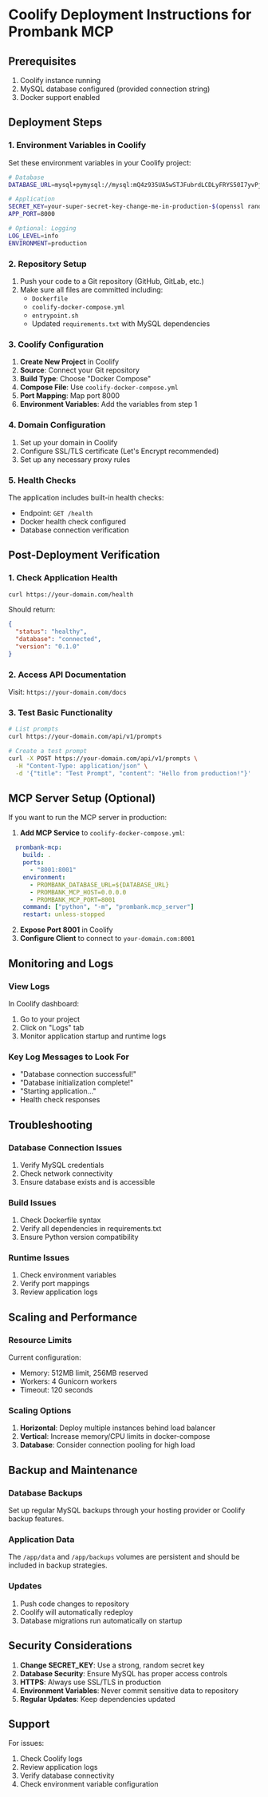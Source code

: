 # Coolify Deployment Instructions for Prombank MCP

## Prerequisites

1. Coolify instance running
2. MySQL database configured (provided connection string)
3. Docker support enabled

## Deployment Steps

### 1. Environment Variables in Coolify

Set these environment variables in your Coolify project:

```bash
# Database
DATABASE_URL=mysql+pymysql://mysql:mQ4z935UA5wSTJFubrdLCDLyFRYS50I7yvPjRKvt7UkcfwtiAh8Zk9RuJuOcE66v@toowk4ok4ok0w4sgkgc8wsw0:3306/default

# Application
SECRET_KEY=your-super-secret-key-change-me-in-production-$(openssl rand -hex 32)
APP_PORT=8000

# Optional: Logging
LOG_LEVEL=info
ENVIRONMENT=production
```

### 2. Repository Setup

1. Push your code to a Git repository (GitHub, GitLab, etc.)
2. Make sure all files are committed including:
   - `Dockerfile`
   - `coolify-docker-compose.yml`
   - `entrypoint.sh`
   - Updated `requirements.txt` with MySQL dependencies

### 3. Coolify Configuration

1. **Create New Project** in Coolify
2. **Source**: Connect your Git repository
3. **Build Type**: Choose "Docker Compose"
4. **Compose File**: Use `coolify-docker-compose.yml`
5. **Port Mapping**: Map port 8000
6. **Environment Variables**: Add the variables from step 1

### 4. Domain Configuration

1. Set up your domain in Coolify
2. Configure SSL/TLS certificate (Let's Encrypt recommended)
3. Set up any necessary proxy rules

### 5. Health Checks

The application includes built-in health checks:
- Endpoint: `GET /health`
- Docker health check configured
- Database connection verification

## Post-Deployment Verification

### 1. Check Application Health
```bash
curl https://your-domain.com/health
```

Should return:
```json
{
  "status": "healthy",
  "database": "connected",
  "version": "0.1.0"
}
```

### 2. Access API Documentation
Visit: `https://your-domain.com/docs`

### 3. Test Basic Functionality
```bash
# List prompts
curl https://your-domain.com/api/v1/prompts

# Create a test prompt
curl -X POST https://your-domain.com/api/v1/prompts \
  -H "Content-Type: application/json" \
  -d '{"title": "Test Prompt", "content": "Hello from production!"}'
```

## MCP Server Setup (Optional)

If you want to run the MCP server in production:

1. **Add MCP Service** to `coolify-docker-compose.yml`:
```yaml
  prombank-mcp:
    build: .
    ports:
      - "8001:8001"
    environment:
      - PROMBANK_DATABASE_URL=${DATABASE_URL}
      - PROMBANK_MCP_HOST=0.0.0.0
      - PROMBANK_MCP_PORT=8001
    command: ["python", "-m", "prombank.mcp_server"]
    restart: unless-stopped
```

2. **Expose Port 8001** in Coolify
3. **Configure Client** to connect to `your-domain.com:8001`

## Monitoring and Logs

### View Logs
In Coolify dashboard:
1. Go to your project
2. Click on "Logs" tab
3. Monitor application startup and runtime logs

### Key Log Messages to Look For
- "Database connection successful!"
- "Database initialization complete!"
- "Starting application..."
- Health check responses

## Troubleshooting

### Database Connection Issues
1. Verify MySQL credentials
2. Check network connectivity
3. Ensure database exists and is accessible

### Build Issues
1. Check Dockerfile syntax
2. Verify all dependencies in requirements.txt
3. Ensure Python version compatibility

### Runtime Issues
1. Check environment variables
2. Verify port mappings
3. Review application logs

## Scaling and Performance

### Resource Limits
Current configuration:
- Memory: 512MB limit, 256MB reserved
- Workers: 4 Gunicorn workers
- Timeout: 120 seconds

### Scaling Options
1. **Horizontal**: Deploy multiple instances behind load balancer
2. **Vertical**: Increase memory/CPU limits in docker-compose
3. **Database**: Consider connection pooling for high load

## Backup and Maintenance

### Database Backups
Set up regular MySQL backups through your hosting provider or Coolify backup features.

### Application Data
The `/app/data` and `/app/backups` volumes are persistent and should be included in backup strategies.

### Updates
1. Push code changes to repository
2. Coolify will automatically redeploy
3. Database migrations run automatically on startup

## Security Considerations

1. **Change SECRET_KEY**: Use a strong, random secret key
2. **Database Security**: Ensure MySQL has proper access controls
3. **HTTPS**: Always use SSL/TLS in production
4. **Environment Variables**: Never commit sensitive data to repository
5. **Regular Updates**: Keep dependencies updated

## Support

For issues:
1. Check Coolify logs
2. Review application logs
3. Verify database connectivity
4. Check environment variable configuration
